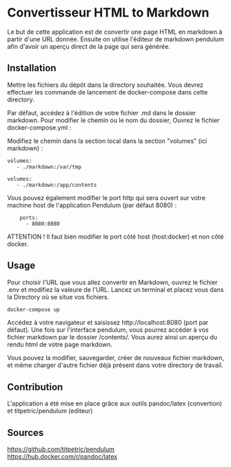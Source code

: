 # Convertisseur HTML to Markdown

Le but de cette application est de convertir une page HTML en markdown à partir d'une URL donnée.
Ensuite on utilise l'éditeur de markdown pendulum afin d'avoir un aperçu direct de la page qui sera générée.


## Installation

Mettre les fichiers du dépôt dans la directory souhaitée. Vous devrez effectuer les commande de lancement de docker-compose dans cette directory.

Par défaut, accédez à l'édition de votre fichier .md dans le dossier markdown.
Pour modifier le chemin ou le nom du dossier, Ouvrez le fichier docker-compose.yml :

Modifiez le chemin dans la section local dans la section "volumes" (ici markdown) :
```
volumes:
   - ./markdown:/var/tmp
```
```
volumes:
   - ./markdown:/app/contents
```

Vous pouvez également modifier le port http qui sera ouvert sur votre machine host de l'application Pendulum (par défaut 8080) :
```
    ports:
      - 8080:8080
```

ATTENTION ! Il faut bien modifier le port côté host (host:docker) et non côté docker.


## Usage

Pour choisir l'URL que vous allez convertir en Markdown, ouvrez le fichier .env et modifiez la valeure de l'URL.
Lancez un terminal et placez vous dans la Directory où se situe vos fichiers.

```bash
docker-compose up
```

Accédez à votre navigateur et saisissez http://localhost:8080 (port par défaut).
Une fois sur l'interface pendulum, vous pourrez accéder à vos fichier markdown par le dossier /contents/.
Vous aurez ainsi un aperçu du rendu html de votre page markdown.

Vous pouvez la modifier, sauvegarder, créer de nouveaux fichier markdown, et même charger d'autre fichier déjà présent dans votre directory de travail.


## Contribution

L'application a été mise en place grâce aux outils pandoc/latex (convertion) et titpetric/pendulum (editeur)

## Sources
https://github.com/titpetric/pendulum
https://hub.docker.com/r/pandoc/latex
